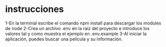 # instrucciones
1-En la terminal escribe el comando     npm install para descargar los modules de node
2-Crea un archivo .env en la raiz del proyecto e introduce los valores tal y como muestra el ejemplo en .env.example
3-Al iniciar la aplicación, puedes buscar una pelicula y su información.